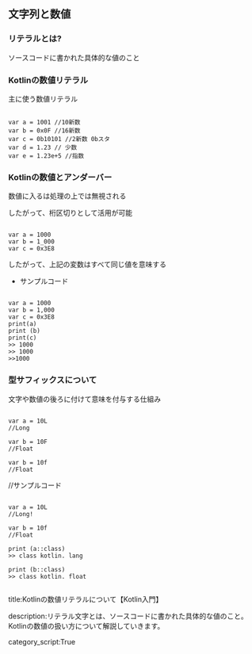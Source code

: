 

## 文字列と数値

### リテラルとは? 

ソースコードに書かれた具体的な値のこと

### Kotlinの数値リテラル 

主に使う数値リテラル 

<pre><code> 
var a = 1001 //10新数 
var b = 0x0F //16新数
var c = 0b10101 //2新数 0bスタ 
var d = 1.23 // 少数 
var e = 1.23e+5 //指数
</code></pre>

### Kotlinの数値とアンダーバー 

数値に入るは処理の上では無視される

したがって、桁区切りとして活用が可能

<pre><code> 
var a = 1000 
var b = 1_000 
var c = 0x3E8
</code></pre> 

したがって、上記の変数はすべて同じ値を意味する

- サンプルコード 

<pre><code> 
var a = 1000 
var b = 1,000 
var c = 0x3E8 
print(a)
print (b)
print(c)
>> 1000 
>> 1000 
>>1000 
</code></pre>

### 型サフィックスについて



文字や数値の後ろに付けて意味を付与する仕組み

<pre><code> 
var a = 10L 
//Long 

var b = 10F 
//Float 

var b = 10f 
//Float 
</code></pre>

//サンプルコード

<pre><code> 
var a = 10L 
//Long! 

var b = 10f 
//Float

print (a::class)
>> class kotlin. lang  

print (b::class)
>> class kotlin. float 

</code></pre>


title:Kotlinの数値リテラルについて【Kotlin入門】

description:リテラル文字とは、ソースコードに書かれた具体的な値のこと。Kotlinの数値の扱い方について解説していきます。

category_script:True





